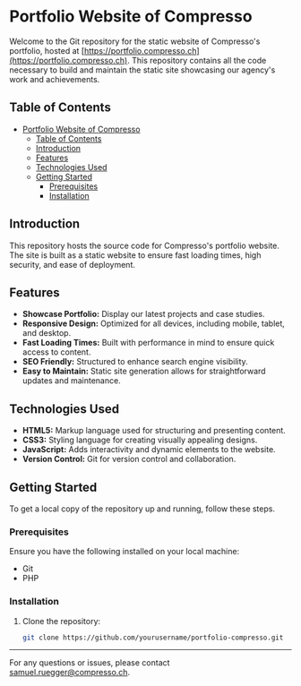 # Portfolio Website of Compresso

Welcome to the Git repository for the static website of Compresso's portfolio, hosted at [https://portfolio.compresso.ch](https://portfolio.compresso.ch). This repository contains all the code necessary to build and maintain the static site showcasing our agency's work and achievements.

## Table of Contents

- [Portfolio Website of Compresso](#portfolio-website-of-compresso)
  - [Table of Contents](#table-of-contents)
  - [Introduction](#introduction)
  - [Features](#features)
  - [Technologies Used](#technologies-used)
  - [Getting Started](#getting-started)
    - [Prerequisites](#prerequisites)
    - [Installation](#installation)

## Introduction

This repository hosts the source code for Compresso's portfolio website. The site is built as a static website to ensure fast loading times, high security, and ease of deployment.

## Features

- **Showcase Portfolio:** Display our latest projects and case studies.
- **Responsive Design:** Optimized for all devices, including mobile, tablet, and desktop.
- **Fast Loading Times:** Built with performance in mind to ensure quick access to content.
- **SEO Friendly:** Structured to enhance search engine visibility.
- **Easy to Maintain:** Static site generation allows for straightforward updates and maintenance.

## Technologies Used

- **HTML5:** Markup language used for structuring and presenting content.
- **CSS3:** Styling language for creating visually appealing designs.
- **JavaScript:** Adds interactivity and dynamic elements to the website.
- **Version Control:** Git for version control and collaboration.

## Getting Started

To get a local copy of the repository up and running, follow these steps.

### Prerequisites

Ensure you have the following installed on your local machine:

- Git
- PHP

### Installation

1. Clone the repository:
   ```sh
   git clone https://github.com/yourusername/portfolio-compresso.git

---

For any questions or issues, please contact samuel.ruegger@compresso.ch.